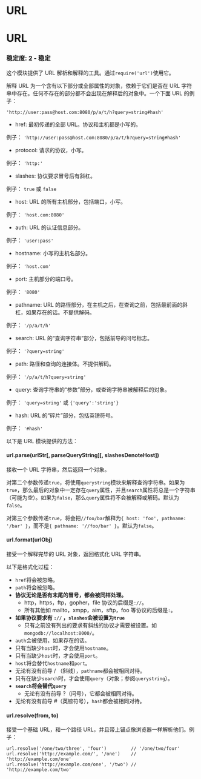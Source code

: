 # URL

# URL

### 稳定度: 2 - 稳定

这个模块提供了 URL 解析和解释的工具。通过`require('url')`使用它。

解释 URL 为一个含有以下部分或全部属性的对象，依赖于它们是否在 URL 字符串中存在。任何不存在的部分都不会出现在解释后的对象中。一个下面 URL 的例子：

`'http://user:pass@host.com:8080/p/a/t/h?query=string#hash'`

*   href: 最初传递的全部 URL。协议和主机都是小写的。

例子： `'http://user:pass@host.com:8080/p/a/t/h?query=string#hash'`

*   protocol: 请求的协议，小写。

例子： `'http:'`

*   slashes: 协议要求冒号后有斜杠。

例子： `true` 或 `false`

*   host: URL 的所有主机部分，包括端口，小写。

例子： `'host.com:8080'`

*   auth: URL 的认证信息部分。

例子： `'user:pass'`

*   hostname: 小写的主机名部分。

例子： `'host.com'`

*   port: 主机部分的端口号。

例子： `'8080'`

*   pathname: URL 的路径部分，在主机之后，在查询之前，包括最前面的斜杠，如果存在的话。不提供解码。

例子： `'/p/a/t/h'`

*   search: URL 的“查询字符串”部分，包括前导的问号标志。

例子： `'?query=string'`

*   path: 路径和查询的连接体。不提供解码。

例子： `'/p/a/t/h?query=string'`

*   query: 查询字符串的“参数”部分，或查询字符串被解释后的对象。

例子： `'query=string'` 或 `{'query':'string'}`

*   hash: URL 的“碎片”部分，包括英镑符号。

例子： `'#hash'`

以下是 URL 模块提供的方法：

#### url.parse(urlStr[, parseQueryString][, slashesDenoteHost])

接收一个 URL 字符串，然后返回一个对象。

对第二个参数传递`true`，将使用`querystring`模块来解释查询字符串。如果为`true`，那么最后的对象中一定存在`query`属性，并且`search`属性将总是一个字符串（可能为空）。如果为`false`，那么`query`属性将不会被解释或解码。默认为`false`。

对第三个参数传递`true`，将会把`//foo/bar`解释为`{ host: 'foo', pathname: '/bar' }`，而不是`{ pathname: '//foo/bar' }`。默认为`false`。

#### url.format(urlObj)

接受一个解释完毕的 URL 对象，返回格式化 URL 字符串。

以下是格式化过程：

*   `href`将会被忽略。
*   `path`将会被忽略。
*   **协议无论是否有末尾的冒号，都会被同样处理。**
    *   http，https，ftp，gopher，file 协议的后缀是`://`。
    *   所有其他如 mailto，xmpp，aim，sftp，foo 等协议的后缀是`:`。
*   **如果协议要求有 `://` ，`slashes`会被设置为`true`**
    *   只有之前没有列出的要求有斜线的协议才需要被设置。如`mongodb://localhost:8000/`。
*   `auth`会被使用，如果存在的话。
*   只有当缺少`host`时，才会使用`hostname`。
*   只有当缺少`host`时，才会使用`port`。
*   `host`将会替代`hostname`和`port`。
*   无论有没有前导 / （斜线），`pathname`都会被相同对待。
*   只有在缺少`search`时，才会使用`query`（对象；参阅`querystring`）。
*   **`search`将会替代`query`**
    *   无论有没有前导 ?（问号），它都会被相同对待。
*   无论有没有前导 #（英镑符号），`hash`都会被相同对待。

#### url.resolve(from, to)

接受一个基础 URL，和一个路径 URL，并且带上锚点像浏览器一样解析他们。例子：

```
url.resolve('/one/two/three', 'four')         // '/one/two/four'
url.resolve('http://example.com/', '/one')    // 'http://example.com/one'
url.resolve('http://example.com/one', '/two') // 'http://example.com/two' 
```